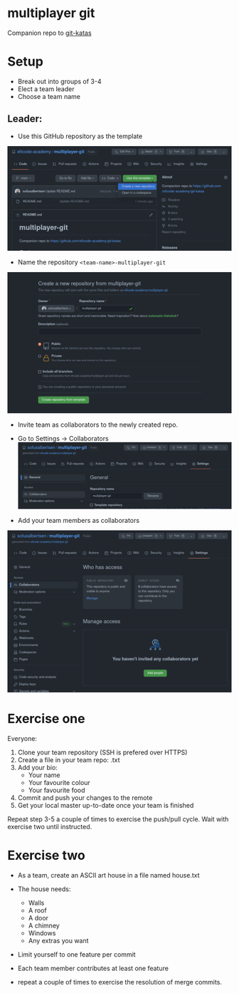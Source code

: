 # multiplayer git
Companion repo to [git-katas](ttps://github.com/eficode-academy/git-katas)

# Setup
* Break out into groups of 3-4
* Elect a team leader
* Choose a team name

## Leader:
* Use this GitHub repository as the template

![alt](img/use-template.png)

* Name the repository `<team-name>-multiplayer-git`

![alt](img/create-repo.png)

* Invite team as collaborators to the newly created repo.
* Go to Settings -> Collaborators
![alt](img/settings.png)

* Add your team members as collaborators

![alt](img/collaborators.png)


# Exercise one

Everyone:
1. Clone your team repository (SSH is prefered over HTTPS)
1. Create a file in your team repo:
	<my-name>.txt
1. Add your bio:
	* Your name
	* Your favourite colour
	* Your favourite food
1. Commit and push your changes to the remote
1. Get your local master up-to-date once your team is finished

Repeat step 3-5 a couple of times to exercise the push/pull cycle.
Wait with exercise two until instructed.
# Exercise two

* As a team, create an ASCII art house in a file named house.txt
* The house needs:
  * Walls
  * A roof
  * A door
  * A chimney
  * Windows
  * Any extras you want

* Limit yourself to one feature per commit

* Each team member contributes at least one feature
  
* repeat a couple of times to exercise the resolution of merge commits.
